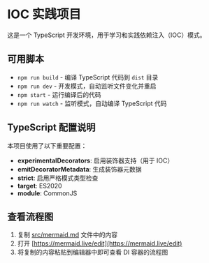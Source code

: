 # IOC 实践项目

这是一个 TypeScript 开发环境，用于学习和实践依赖注入（IOC）模式。

## 可用脚本

- `npm run build` - 编译 TypeScript 代码到 `dist` 目录
- `npm run dev` - 开发模式，自动监听文件变化并重启
- `npm start` - 运行编译后的代码
- `npm run watch` - 监听模式，自动编译 TypeScript 代码

## TypeScript 配置说明

本项目使用了以下重要配置：

- **experimentalDecorators**: 启用装饰器支持（用于 IOC）
- **emitDecoratorMetadata**: 生成装饰器元数据
- **strict**: 启用严格模式类型检查
- **target**: ES2020
- **module**: CommonJS

## 查看流程图

1. 复制 [src/mermaid.md](src/mermaid.md) 文件中的内容
2. 打开 [https://mermaid.live/edit](https://mermaid.live/edit)
3. 将复制的内容粘贴到编辑器中即可查看 DI 容器的流程图

